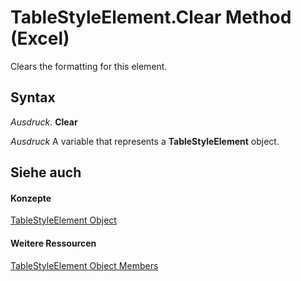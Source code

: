 
# TableStyleElement.Clear Method (Excel)

Clears the formatting for this element.


## Syntax

 _Ausdruck_. **Clear**

 _Ausdruck_ A variable that represents a **TableStyleElement** object.


## Siehe auch


#### Konzepte


[TableStyleElement Object](a8fc24e5-45bf-3361-edfe-4762f944eef5.md)
#### Weitere Ressourcen


[TableStyleElement Object Members](http://msdn.microsoft.com/library/d89ee8b0-31a6-ea36-170f-57eab90eb712%28Office.15%29.aspx)